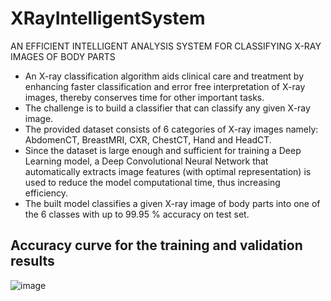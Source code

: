 # XRayIntelligentSystem
AN EFFICIENT INTELLIGENT ANALYSIS SYSTEM FOR CLASSIFYING X-RAY IMAGES OF BODY PARTS
- An X-ray classification algorithm aids clinical care and treatment by enhancing faster classification and error free interpretation of X-ray images, thereby conserves time for other important tasks. 
- The challenge is to build a classifier that can classify any given X-ray image. 
- The provided dataset consists of 6 categories of X-ray images namely: AbdomenCT, BreastMRI, CXR, ChestCT, Hand and HeadCT. 
- Since the dataset is large enough and sufficient for training a Deep Learning model, a Deep Convolutional Neural Network that automatically extracts image features (with optimal representation) is used to reduce the model computational time, thus increasing efficiency. 
- The built model classifies a given X-ray image of body parts into one of the 6 classes with up to 99.95 % accuracy on test set.

## Accuracy curve for the training and validation results

![image](https://user-images.githubusercontent.com/45924101/129254603-5a31924e-0094-46ce-b517-4513bec72b44.png)


